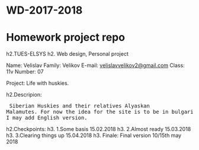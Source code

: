 # WD-2017-2018
<h1> Homework project repo </h1>

h2.TUES-ELSYS
h2. Web design, Personal project

Name: Velislav
Family: Velikov
E-mail: velislavvelikov2@gmail.com
Class: 11v
Number: 07

Project: 
Life with huskies.

h2.Descripion: <pre>
Siberian Huskies and their relatives Alyaskan Malamutes.
For now the idea for the site is to be in bulgarian but later I may add English version.</pre>


h2.Checkpoints:
h3. 1.Some basis 15.02.2018
h3. 2.Almost ready 15.03.2018
h3. 3.Clearing things up  15.04.2018
h3. Finale: Final version 10/15th may 2018
